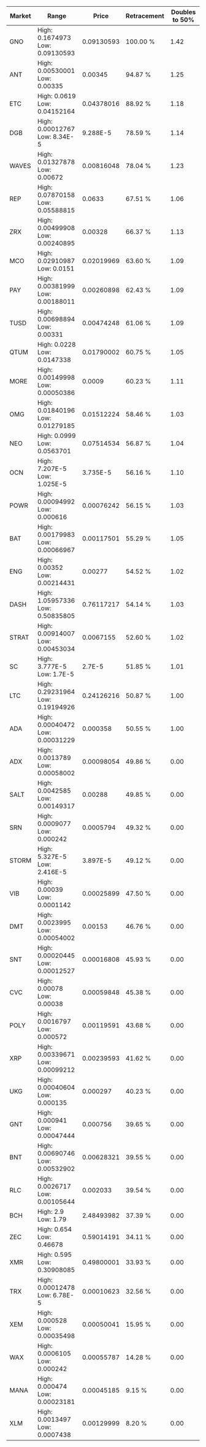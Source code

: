 | Market | Range | Price| Retracement | Doubles to 50% |
| --- | --- | --- | --- | --- |
| GNO | High: 0.1674973<br />Low: 0.09130593 | 0.09130593 | 100.00 % | 1.42 |
| ANT | High: 0.00530001<br />Low: 0.00335 | 0.00345 | 94.87 % | 1.25 |
| ETC | High: 0.0619<br />Low: 0.04152164 | 0.04378016 | 88.92 % | 1.18 |
| DGB | High: 0.00012767<br />Low: 8.34E-5 | 9.288E-5 | 78.59 % | 1.14 |
| WAVES | High: 0.01327878<br />Low: 0.00672 | 0.00816048 | 78.04 % | 1.23 |
| REP | High: 0.07870158<br />Low: 0.05588815 | 0.0633 | 67.51 % | 1.06 |
| ZRX | High: 0.00499908<br />Low: 0.00240895 | 0.00328 | 66.37 % | 1.13 |
| MCO | High: 0.02910987<br />Low: 0.0151 | 0.02019969 | 63.60 % | 1.09 |
| PAY | High: 0.00381999<br />Low: 0.00188011 | 0.00260898 | 62.43 % | 1.09 |
| TUSD | High: 0.00698894<br />Low: 0.00331 | 0.00474248 | 61.06 % | 1.09 |
| QTUM | High: 0.0228<br />Low: 0.0147338 | 0.01790002 | 60.75 % | 1.05 |
| MORE | High: 0.00149998<br />Low: 0.00050386 | 0.0009 | 60.23 % | 1.11 |
| OMG | High: 0.01840196<br />Low: 0.01279185 | 0.01512224 | 58.46 % | 1.03 |
| NEO | High: 0.0999<br />Low: 0.0563701 | 0.07514534 | 56.87 % | 1.04 |
| OCN | High: 7.207E-5<br />Low: 1.025E-5 | 3.735E-5 | 56.16 % | 1.10 |
| POWR | High: 0.00094992<br />Low: 0.000616 | 0.00076242 | 56.15 % | 1.03 |
| BAT | High: 0.00179983<br />Low: 0.00066967 | 0.00117501 | 55.29 % | 1.05 |
| ENG | High: 0.00352<br />Low: 0.00214431 | 0.00277 | 54.52 % | 1.02 |
| DASH | High: 1.05957336<br />Low: 0.50835805 | 0.76117217 | 54.14 % | 1.03 |
| STRAT | High: 0.00914007<br />Low: 0.00453034 | 0.0067155 | 52.60 % | 1.02 |
| SC | High: 3.777E-5<br />Low: 1.7E-5 | 2.7E-5 | 51.85 % | 1.01 |
| LTC | High: 0.29231964<br />Low: 0.19194926 | 0.24126216 | 50.87 % | 1.00 |
| ADA | High: 0.00040472<br />Low: 0.00031229 | 0.000358 | 50.55 % | 1.00 |
| ADX | High: 0.0013789<br />Low: 0.00058002 | 0.00098054 | 49.86 % | 0.00 |
| SALT | High: 0.0042585<br />Low: 0.00149317 | 0.00288 | 49.85 % | 0.00 |
| SRN | High: 0.0009077<br />Low: 0.000242 | 0.0005794 | 49.32 % | 0.00 |
| STORM | High: 5.327E-5<br />Low: 2.416E-5 | 3.897E-5 | 49.12 % | 0.00 |
| VIB | High: 0.00039<br />Low: 0.0001142 | 0.00025899 | 47.50 % | 0.00 |
| DMT | High: 0.0023995<br />Low: 0.00054002 | 0.00153 | 46.76 % | 0.00 |
| SNT | High: 0.00020445<br />Low: 0.00012527 | 0.00016808 | 45.93 % | 0.00 |
| CVC | High: 0.00078<br />Low: 0.00038 | 0.00059848 | 45.38 % | 0.00 |
| POLY | High: 0.0016797<br />Low: 0.000572 | 0.00119591 | 43.68 % | 0.00 |
| XRP | High: 0.00339671<br />Low: 0.00099212 | 0.00239593 | 41.62 % | 0.00 |
| UKG | High: 0.00040604<br />Low: 0.000135 | 0.000297 | 40.23 % | 0.00 |
| GNT | High: 0.000941<br />Low: 0.00047444 | 0.000756 | 39.65 % | 0.00 |
| BNT | High: 0.00690746<br />Low: 0.00532902 | 0.00628321 | 39.55 % | 0.00 |
| RLC | High: 0.0026717<br />Low: 0.00105644 | 0.002033 | 39.54 % | 0.00 |
| BCH | High: 2.9<br />Low: 1.79 | 2.48493982 | 37.39 % | 0.00 |
| ZEC | High: 0.654<br />Low: 0.46678 | 0.59014191 | 34.11 % | 0.00 |
| XMR | High: 0.595<br />Low: 0.30908085 | 0.49800001 | 33.93 % | 0.00 |
| TRX | High: 0.00012478<br />Low: 6.78E-5 | 0.00010623 | 32.56 % | 0.00 |
| XEM | High: 0.000528<br />Low: 0.00035498 | 0.00050041 | 15.95 % | 0.00 |
| WAX | High: 0.0006105<br />Low: 0.000242 | 0.00055787 | 14.28 % | 0.00 |
| MANA | High: 0.000474<br />Low: 0.00023181 | 0.00045185 | 9.15 % | 0.00 |
| XLM | High: 0.0013497<br />Low: 0.0007438 | 0.00129999 | 8.20 % | 0.00 |
